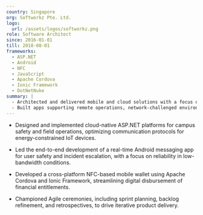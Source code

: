 ```yaml
---
country: Singapore
org: Softworkz Pte. Ltd.
logo:
  url: /assets/logos/softworkz.png
role: Software Architect
since: 2016-01-01
till: 2018-08-01
frameworks:
  - ASP.NET
  - Android
  - NFC
  - JavaScript
  - Apache Cordova
  - Ionic Framework
  - DotNetNuke
summary: |
  - Architected and delivered mobile and cloud solutions with a focus on safety, financial access, and real-time communication. 
  - Built apps supporting remote operations, network-challenged environments, and NFC-based transactions, enhancing digital access for education and travel safety use cases.
---
```


- Designed and implemented cloud-native ASP.NET platforms for campus safety and field operations, optimizing communication protocols for energy-constrained IoT devices.

- Led the end-to-end development of a real-time Android messaging app for user safety and incident escalation, with a focus on reliability in low-bandwidth conditions.

- Developed a cross-platform NFC-based mobile wallet using Apache Cordova and Ionic Framework, streamlining digital disbursement of financial entitlements.

- Championed Agile ceremonies, including sprint planning, backlog refinement, and retrospectives, to drive iterative product delivery.